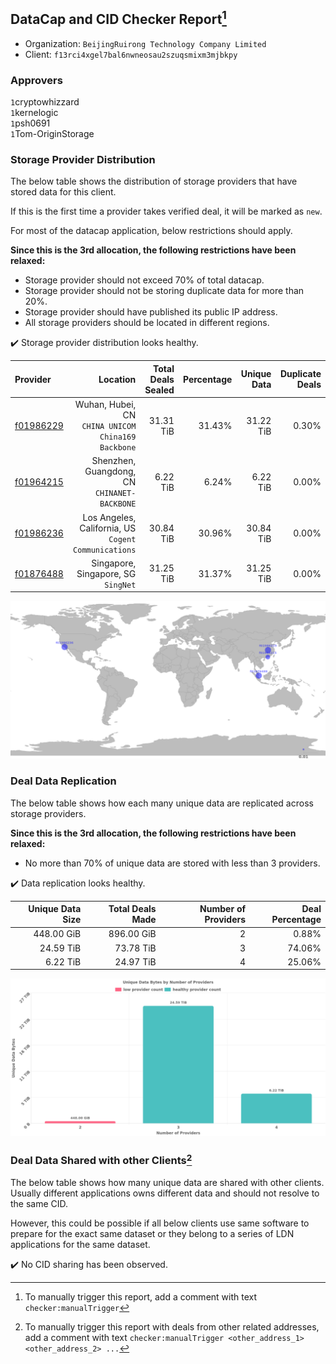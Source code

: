 ## DataCap and CID Checker Report[^1]
 - Organization: `BeijingRuirong Technology Company Limited`
 - Client: `f13rci4xgel7bal6nwneosau2szuqsmixm3mjbkpy`
### Approvers
`1`cryptowhizzard<br/>`1`kernelogic<br/>`1`psh0691<br/>`1`Tom-OriginStorage

### Storage Provider Distribution
The below table shows the distribution of storage providers that have stored data for this client.

If this is the first time a provider takes verified deal, it will be marked as `new`.

For most of the datacap application, below restrictions should apply.

**Since this is the 3rd allocation, the following restrictions have been relaxed:**
 - Storage provider should not exceed 70% of total datacap.
 - Storage provider should not be storing duplicate data for more than 20%.
 - Storage provider should have published its public IP address.
 - All storage providers should be located in different regions.

✔️ Storage provider distribution looks healthy.

| Provider                                              |                                                Location | Total Deals Sealed | Percentage | Unique Data | Duplicate Deals |
| :---------------------------------------------------- | ------------------------------------------------------: | -----------------: | ---------: | ----------: | --------------: |
| [f01986229](https://filfox.info/en/address/f01986229) |   Wuhan, Hubei, CN<br/>`CHINA UNICOM China169 Backbone` |          31.31 TiB |     31.43% |   31.22 TiB |           0.30% |
| [f01964215](https://filfox.info/en/address/f01964215) |         Shenzhen, Guangdong, CN<br/>`CHINANET-BACKBONE` |           6.22 TiB |      6.24% |    6.22 TiB |           0.00% |
| [f01986236](https://filfox.info/en/address/f01986236) | Los Angeles, California, US<br/>`Cogent Communications` |          30.84 TiB |     30.96% |   30.84 TiB |           0.00% |
| [f01876488](https://filfox.info/en/address/f01876488) |                  Singapore, Singapore, SG<br/>`SingNet` |          31.25 TiB |     31.37% |   31.25 TiB |           0.00% |

<img src="https://raw.githubusercontent.com/data-preservation-programs/filplus-checker-assets/main/filecoin-project/filecoin-plus-large-datasets/issues/1496/1677729875152.png"/>

### Deal Data Replication
The below table shows how each many unique data are replicated across storage providers.


**Since this is the 3rd allocation, the following restrictions have been relaxed:**
- No more than 70% of unique data are stored with less than 3 providers.

✔️ Data replication looks healthy.

| Unique Data Size | Total Deals Made | Number of Providers | Deal Percentage |
| ---------------: | ---------------: | ------------------: | --------------: |
|       448.00 GiB |       896.00 GiB |                   2 |           0.88% |
|        24.59 TiB |        73.78 TiB |                   3 |          74.06% |
|         6.22 TiB |        24.97 TiB |                   4 |          25.06% |

<img src="https://raw.githubusercontent.com/data-preservation-programs/filplus-checker-assets/main/filecoin-project/filecoin-plus-large-datasets/issues/1496/1677729875979.png"/>

### Deal Data Shared with other Clients[^3]
The below table shows how many unique data are shared with other clients.
Usually different applications owns different data and should not resolve to the same CID.

However, this could be possible if all below clients use same software to prepare for the exact same dataset or they belong to a series of LDN applications for the same dataset.

✔️ No CID sharing has been observed.

[^1]: To manually trigger this report, add a comment with text `checker:manualTrigger`

[^2]: Deals from those addresses are combined into this report as they are specified with `checker:manualTrigger`

[^3]: To manually trigger this report with deals from other related addresses, add a comment with text `checker:manualTrigger <other_address_1> <other_address_2> ...`
